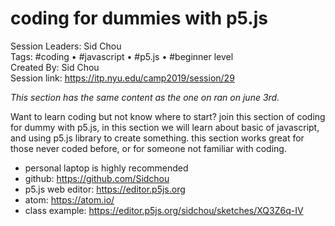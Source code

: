 # coding for dummies with p5.js

Session Leaders: Sid Chou  
Tags: #coding • #javascript • #p5.js • #beginner level  
Created By: Sid Chou  
Session link: https://itp.nyu.edu/camp2019/session/29

*This section has the same content as the one on ran on june 3rd.*

Want to learn coding but not know where to start? join this section of coding for dummy with p5.js, in this section we will learn about basic of javascript, and using p5.js library to create something. this section works great for those never coded before, or for someone not familiar with coding.

- personal laptop is highly recommended
- github: https://github.com/Sidchou
- p5.js web editor: https://editor.p5js.org
- atom: https://atom.io/
- class example: https://editor.p5js.org/sidchou/sketches/XQ3Z6q-IV
